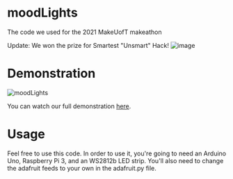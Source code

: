 # moodLights
The code we used for the 2021 MakeUofT makeathon

Update: We won the prize for Smartest "Unsmart" Hack!
![image](https://user-images.githubusercontent.com/15898988/109407311-dd77f100-794d-11eb-93db-0c88abfe31d4.png)

# Demonstration
![moodLights](https://github.com/MrBoogle/moodLights/blob/main/moodLights.gif)

You can watch our full demonstration [here](https://www.youtube.com/watch?v=MuVjlvfe61I&t=123s).
# Usage
Feel free to use this code. In order to use it, you're going to need an Arduino Uno, Raspberry Pi 3, and an WS2812b LED strip. You'll also need to change the adafruit feeds to your own in the adafruit.py file.
